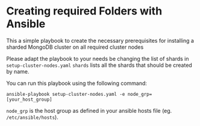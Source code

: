 # Creating required Folders with Ansible

This a simple playbook to create the necessary prerequisites for installing a sharded MongoDB cluster on all required cluster nodes


Please adapt the playbook to your needs be changing the list of shards in `setup-cluster-nodes.yaml`
`shards` lists all the shards that should be created by name.

You can run this playbook using the following command:

`ansible-playbook setup-cluster-nodes.yaml -e node_grp=[your_host_group]`

`node_grp` is the host group as defined in your
ansible hosts file (eg. `/etc/ansible/hosts`).
